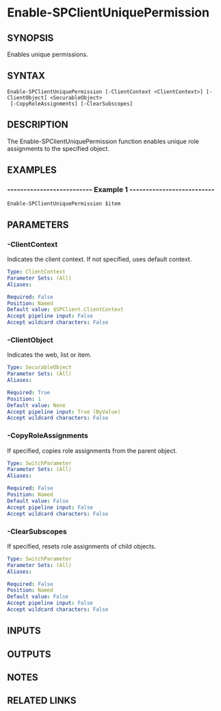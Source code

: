 # Enable-SPClientUniquePermission

## SYNOPSIS
Enables unique permissions.

## SYNTAX

```
Enable-SPClientUniquePermission [-ClientContext <ClientContext>] [-ClientObject] <SecurableObject>
 [-CopyRoleAssignments] [-ClearSubscopes]
```

## DESCRIPTION
The Enable-SPClientUniquePermission function enables unique role assignments
to the specified object.

## EXAMPLES

### -------------------------- Example 1 --------------------------
```
Enable-SPClientUniquePermission $item
```

## PARAMETERS

### -ClientContext
Indicates the client context.
If not specified, uses default context.

```yaml
Type: ClientContext
Parameter Sets: (All)
Aliases: 

Required: False
Position: Named
Default value: $SPClient.ClientContext
Accept pipeline input: False
Accept wildcard characters: False
```

### -ClientObject
Indicates the web, list or item.

```yaml
Type: SecurableObject
Parameter Sets: (All)
Aliases: 

Required: True
Position: 1
Default value: None
Accept pipeline input: True (ByValue)
Accept wildcard characters: False
```

### -CopyRoleAssignments
If specified, copies role assignments from the parent object.

```yaml
Type: SwitchParameter
Parameter Sets: (All)
Aliases: 

Required: False
Position: Named
Default value: False
Accept pipeline input: False
Accept wildcard characters: False
```

### -ClearSubscopes
If specified, resets role assignments of child objects.

```yaml
Type: SwitchParameter
Parameter Sets: (All)
Aliases: 

Required: False
Position: Named
Default value: False
Accept pipeline input: False
Accept wildcard characters: False
```

## INPUTS

## OUTPUTS

## NOTES

## RELATED LINKS

